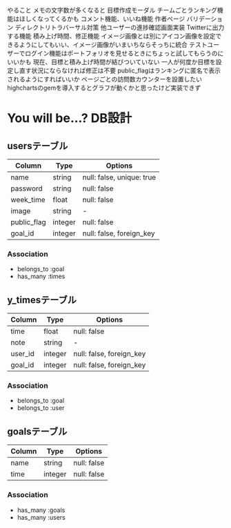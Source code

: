 やること
メモの文字数が多くなると
目標作成モーダル
チームごとランキング機能はほしくなってくるかも
コメント機能、いいね機能
作者ページ
バリデーション
ディレクトリトラバーサル対策
他ユーザーの進捗確認画面実装
Twitterに出力する機能
積み上げ時間、修正機能
イメージ画像とは別にアイコン画像を設定できるようにしてもいい、イメージ画像がいまいちならそっちに統合
テストユーザーでログイン機能はポートフォリオを見せるときにちょっと試してもらうのにいいかも
現在、目標と積み上げ時間が結びついていない  一人が何度か目標を設定し直す状況にならなければ修正は不要
public_flagはランキングに匿名で表示されるようにすればいいか
ページごとの訪問数カウンターを設置したい
highchartsのgemを導入するとグラフが動くかと思ったけど実装できず

# You will be...? DB設計

## usersテーブル
|Column|Type|Options|
|------|----|-------|
|name|string|null: false, unique: true|
|password|string|null: false|
|week_time|float|null: false|
|image|string|-|
|public_flag|integer|null: false|
|goal_id|integer|null: false, foreign_key|

### Association
- belongs_to :goal
- has_many :times

## y_timesテーブル
|Column|Type|Options|
|------|----|-------|
|time|float|null: false|
|note|string|-|
|user_id|integer|null: false, foreign_key|
|goal_id|integer|null: false, foreign_key|

### Association
- belongs_to :goal
- belongs_to :user

## goalsテーブル
|Column|Type|Options|
|------|----|-------|
|name|string|null: false|
|time|integer|null: false|

### Association
- has_many :goals
- has_many :users